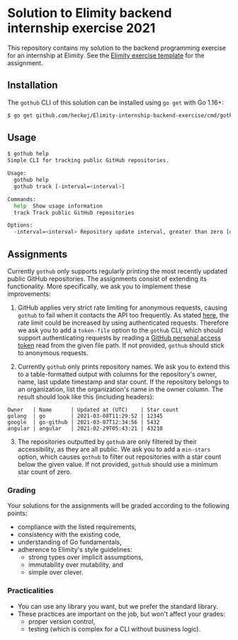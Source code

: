# Solution to Elimity backend internship exercise 2021

This repository contains my solution to the backend programming exercise for an internship at Elimity. See the [Elimity exercise template](https://github.com/elimity-com/backend-intern-exercise) for the assignment.

## Installation

The `gothub` CLI of this solution can be installed using `go get` with Go 1.16+:

```sh
$ go get github.com/heckej/Elimity-internship-backend-exercise/cmd/gothub
```

## Usage

```sh
$ gothub help
Simple CLI for tracking public GitHub repositories.

Usage:
  gothub help
  gothub track [-interval=<interval>]

Commands:
  help  Show usage information
  track Track public GitHub repositories

Options:
  -interval=<interval> Repository update interval, greater than zero [default: 10s]
```

## Assignments

Currently `gothub` only supports regularly printing the most recently updated public GitHub repositories. The
assignments consist of extending its functionality. More specifically, we ask you to implement these improvements:

1. GitHub applies very strict rate limiting for anonymous requests, causing `gothub` to fail when it contacts the API
   too frequently. As stated [here](https://docs.github.com/en/rest/reference/search#rate-limit), the rate limit could
   be increased by using authenticated requests. Therefore we ask you to add a `token-file` option to the `gothub` CLI,
   which should support authenticating requests by reading a
   [GitHub personal access token](https://docs.github.com/en/github/authenticating-to-github/creating-a-personal-access-token)
   read from the given file path. If not provided, `gothub` should stick to anonymous requests.

2. Currently `gothub` only prints repository names. We ask you to extend this to a table-formatted output with columns
   for the repository's owner, name, last update timestamp and star count. If the repository belongs to an organization,
   list the organization's name in the owner column. The result should look like this (including headers):

```
Owner   | Name      | Updated at (UTC)    | Star count
golang  | go        | 2021-03-08T11:29:52 | 12345
google  | go-github | 2021-03-07T12:34:56 | 5432
angular | angular   | 2021-02-29T05:43:21 | 43210
```

3. The repositories outputted by `gothub` are only filtered by their accessibility, as they are all public. We ask you
   to add a `min-stars` option, which causes `gothub` to filter out repositories with a star count below the given
   value. If not provided, `gothub` should use a minimum star count of zero.

### Grading

Your solutions for the assignments will be graded according to the following points:

- compliance with the listed requirements,
- consistency with the existing code,
- understanding of Go fundamentals,
- adherence to Elimity's style guidelines:
  - strong types over implicit assumptions,
  - immutability over mutability, and
  - simple over clever.

### Practicalities

- You can use any library you want, but we prefer the standard library.
- These practices are important on the job, but won't affect your grades:
  - proper version control,
  - testing (which is complex for a CLI without business logic).
